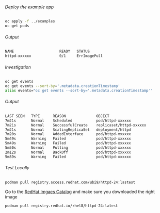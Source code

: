 ###### _Deploy the example app_

```bash
oc apply -f ../examples
oc get pods
```

###### _Output_
```bash
NAME                     READY   STATUS          
httpd-xxxxxx             0/1     ErrImagePull 
```

###### _Investigation_ 
```bash
oc get events
oc get events --sort-by='.metadata.creationTimestamp'
alias events="oc get events --sort-by='.metadata.creationTimestamp'"
```

###### _Output_
```bash
LAST SEEN   TYPE      REASON              OBJECT                        MESSAGE
7m21s       Normal    Scheduled           pod/httpd-xxxxxx              Successfully assigned tommer-test/httpd-xxxxxx to ip-10-0-231-179.us-east-2.compute.internal
7m21s       Normal    SuccessfulCreate    replicaset/httpd-xxxxxx       Created pod: httpd-xxxxxx
7m21s       Normal    ScalingReplicaSet   deployment/httpd              Scaled up replica set httpd-7ddc5799d5 to 1
7m20s       Normal    AddedInterface      pod/httpd-xxxxxx              Add eth0 [10.131.0.85/23] from openshift-sdn
5m49s       Warning   Failed              pod/httpd-xxxxxx              Failed to pull image "registry.access.redhat.com/ubi9/httpd-24:lastest": rpc error: code = Unknown desc = reading manifest lastest in registry.access.redhat.com/ubi9/httpd-24: StatusCode: 404, Not found
5m49s       Warning   Failed              pod/httpd-xxxxxx              Error: ErrImagePull
5m50s       Normal    Pulling             pod/httpd-xxxxxx              Pulling image "registry.access.redhat.com/ubi9/httpd-24:lastest"
2m12s       Normal    BackOff             pod/httpd-xxxxxx              Back-off pulling image "registry.access.redhat.com/ubi9/httpd-24:lastest"
5m39s       Warning   Failed              pod/httpd-xxxxxx              Error: ImagePullBackOff
```

###### _Test Locally_
```bash
podman pull registry.access.redhat.com/ubi9/httpd-24:lastest
```

Go to the [RedHat Imgaes Catalog](https://catalog.redhat.com/software/containers/rhel8/httpd-24/5ba0addbbed8bd6ee819856a?container-tabs=gti) and make sure you downloaded the right image

```bash
podman pull registry.redhat.io/rhel8/httpd-24:latest
```
